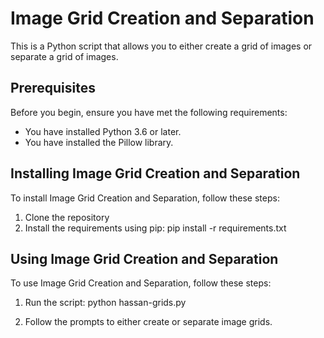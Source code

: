 # Image Grid Creation and Separation

This is a Python script that allows you to either create a grid of images or separate a grid of images.

## Prerequisites

Before you begin, ensure you have met the following requirements:

* You have installed Python 3.6 or later.
* You have installed the Pillow library. 

## Installing Image Grid Creation and Separation

To install Image Grid Creation and Separation, follow these steps:

1. Clone the repository
2. Install the requirements using pip:
  pip install -r requirements.txt

## Using Image Grid Creation and Separation

To use Image Grid Creation and Separation, follow these steps:

1. Run the script:
python hassan-grids.py

2. Follow the prompts to either create or separate image grids.


